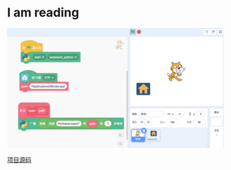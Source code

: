 # I am reading


![](/img/d6ae2767dda99c833e654b59cd08dc6a.png)

[项目源码](https://scratch-beta.codelab.club/?sb3url=https://adapter.codelab.club/sb3/i_am_reading.sb3)